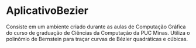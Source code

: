 # AplicativoBezier
Consiste em um ambiente criado durante as aulas de Computação Gráfica do curso de graduação de Ciências da Computação da PUC Minas. Utiliza o polinômio de Bernstein para traçar curvas de Bézier quadráticas e cúbicas. 
